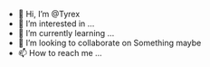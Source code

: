 - 👋 Hi, I’m @Tyrex
- 👀 I’m interested in ...
- 🌱 I’m currently learning ...
- 💞️ I’m looking to collaborate on Something maybe
- 📫 How to reach me ...

<!---
andreeadudu/andreeadudu is a ✨ special ✨ repository because its `README.md` (this file) appears on your GitHub profile.
You can click the Preview link to take a look at your changes.
--->
